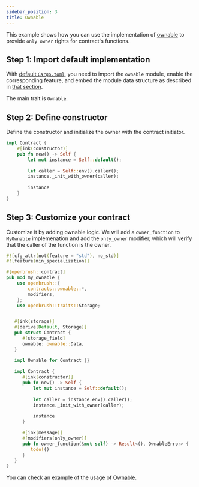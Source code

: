 ```yaml
---
sidebar_position: 3
title: Ownable
---
```


This example shows how you can use the implementation of [ownable](https://github.com/727-Ventures/openbrush-contracts/tree/main/contracts/src/access/ownable) to provide `only owner` rights for contract's functions.

## Step 1: Import default implementation

With [default `Cargo.toml`](/OpenBrush/smart-contracts/overview#the-default-toml-of-your-project-with-openbrush),
you need to import the `ownable` module, enable the corresponding feature, and embed the module data structure 
as described in [that section](/OpenBrush/smart-contracts/overview#reuse-implementation-of-traits-from-openbrush).

The main trait is `Ownable`.

## Step 2: Define constructor

Define the constructor and initialize the owner with the contract initiator.

```rust
impl Contract {
    #[ink(constructor)]
    pub fn new() -> Self {
        let mut instance = Self::default();
        
        let caller = Self::env().caller();
        instance._init_with_owner(caller);
        
        instance
    }
}
```

## Step 3: Customize your contract

Customize it by adding ownable logic. We will add a `owner_function` to `MyOwnable` implemenation 
and add the `only_owner` modifier, which will verify that the caller of the function is the owner.

```rust
#![cfg_attr(not(feature = "std"), no_std)]
#![feature(min_specialization)]

#[openbrush::contract]
pub mod my_ownable {
    use openbrush::{
        contracts::ownable::*,
        modifiers,
    };
    use openbrush::traits::Storage;


   #[ink(storage)]
   #[derive(Default, Storage)]
   pub struct Contract {
      #[storage_field]
      ownable: ownable::Data,
   }

   impl Ownable for Contract {}
    
   impl Contract {
      #[ink(constructor)]
      pub fn new() -> Self {
          let mut instance = Self::default();
          
          let caller = instance.env().caller();
          instance._init_with_owner(caller);
          
          instance
      }

      #[ink(message)]
      #[modifiers(only_owner)]
      pub fn owner_function(&mut self) -> Result<(), OwnableError> {
         todo!()
      }
   }
}

```

You can check an example of the usage of [Ownable](https://github.com/727-Ventures/openbrush-contracts/tree/main/examples/ownable).
